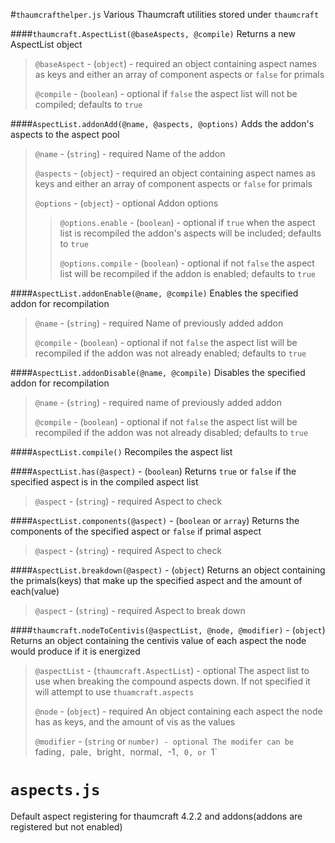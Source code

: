 #`thaumcrafthelper.js`
Various Thaumcraft utilities stored under `thaumcraft`  

####`thaumcraft.AspectList(@baseAspects, @compile)`
Returns a new AspectList object

> `@baseAspect` - (`object`) - required
> an object containing aspect names as keys and either an array of component aspects or `false` for primals
>
> `@compile` - (`boolean`) - optional
> if `false` the aspect list will not be compiled; defaults to `true`



####`AspectList.addonAdd(@name, @aspects, @options)`
Adds the addon's aspects to the aspect pool

> `@name` - (`string`) - required
> Name of the addon
>
> `@aspects` - (`object`) - required
> an object containing aspect names as keys and either an array of component aspects or `false` for primals
>
> `@options` - (`object`) - optional
> Addon options
>
> > `@options.enable` - (`boolean`) - optional
> > if `true` when the aspect list is recompiled the addon's aspects will be included; defaults to `true`
> >
> > `@options.compile` - (`boolean`) - optional
> > if not `false` the aspect list will be recompiled if the addon is enabled; defaults to `true`
> >



####`AspectList.addonEnable(@name, @compile)`
Enables the specified addon for recompilation

> `@name` - (`string`) - required
> Name of previously added addon
>
> `@compile` - (`boolean`) - optional
> if not `false` the aspect list will be recompiled if the addon was not already enabled; defaults to `true`


####`AspectList.addonDisable(@name, @compile)`
Disables the specified addon for recompilation

> `@name` - (`string`) - required
> name of previously added addon
>
> `@compile` - (`boolean`) - optional
> if not `false` the aspect list will be recompiled if the addon was not already disabled; defaults to `true`

####`AspectList.compile()`
Recompiles the aspect list

####`AspectList.has(@aspect)` - (`boolean`)
Returns `true` or `false` if the specified aspect is in the compiled aspect list

> `@aspect` - (`string`) - required
> Aspect to check

####`AspectList.components(@aspect)` - (`boolean` or `array`)
Returns the components of the specified aspect or `false` if primal aspect

> `@aspect` - (`string`) - required
> Aspect to check

####`AspectList.breakdown(@aspect)` - (`object`)
Returns an object containing the primals(keys) that make up the specified aspect and the amount of each(value)

> `@aspect` - (`string`) - required
> Aspect to break down

####`thaumcraft.nodeToCentivis(@aspectList, @node, @modifier)` - (`object`)
Returns an object containing the centivis value of each aspect the node would produce if it is energized

> `@aspectList` - (`thaumcraft.AspectList`) - optional
> The aspect list to use when breaking the compound aspects down. If not specified it will attempt to use `thuamcraft.aspects`
>
> `@node` - (`object`) - required
> An object containing each aspect the node has as keys, and the amount of vis as the values
>
> `@modifier` - (`string` or `number) - optional
> The modifer can be `fading`, `pale`, `bright`, `normal`, `-1`, 0, or `1`




  
  
# `aspects.js`
Default aspect registering for thaumcraft 4.2.2 and addons(addons are registered but not enabled)